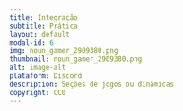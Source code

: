 ```yaml
---
title: Integração
subtitle: Prática
layout: default
modal-id: 6
img: noun_gamer_2909380.png
thumbnail: noun_gamer_2909380.png
alt: image-alt
plataform: Discord
description: Seções de jogos ou dinâmicas
copyright: CC0
---
```

